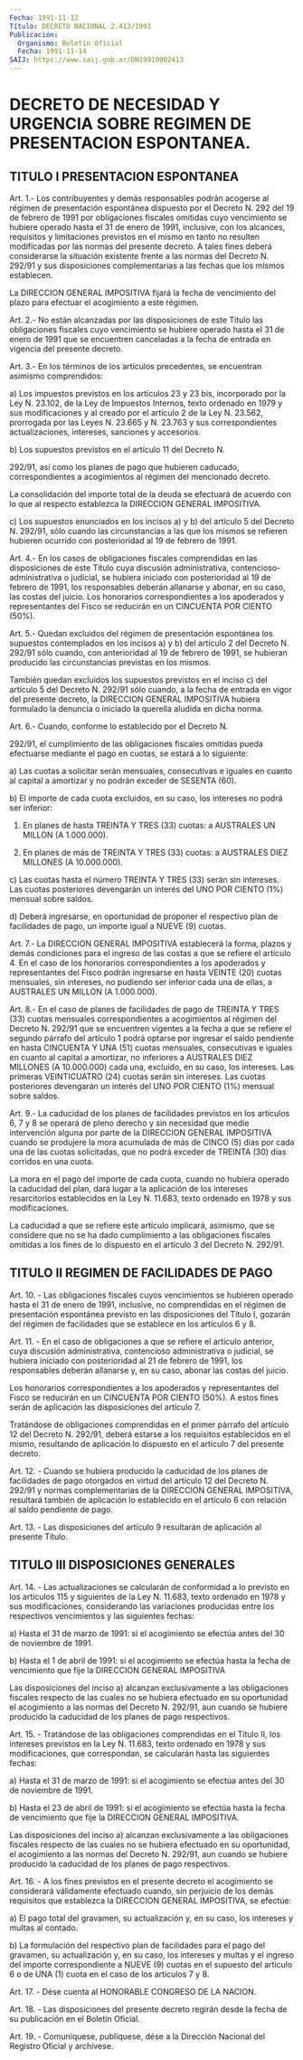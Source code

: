 ```yaml
---
Fecha: 1991-11-12
Título: DECRETO NACIONAL 2.413/1991
Publicación:
  Organismo: Boletín Oficial
  Fecha: 1991-11-14
SAIJ: https://www.saij.gob.ar/DN19910002413
---
```

# DECRETO DE NECESIDAD Y URGENCIA SOBRE REGIMEN DE PRESENTACION ESPONTANEA.

## TITULO I PRESENTACION ESPONTANEA

<a id="1"></a>
Art.  1.-  Los  contribuyentes  y  demás  responsables  podrán acogerse    al régimen de presentación espontánea dispuesto por  el Decreto N. 292 del  19 de febrero de 1991 por obligaciones fiscales omitidas cuyo vencimiento  se  hubiere operado hasta el 31 de enero de  1991, inclusive, con los alcances,  requisitos  y  limitaciones previstos  en  el  mismo  en  tanto no resulten modificadas por las normas del presente decreto. A  tales  fines deberá considerarse la situación existente frente a las normas del Decreto N. 292/91 y sus disposiciones  complementarias  a  las  fechas    que   los  mismos establecen.

La  DIRECCION  GENERAL  IMPOSITIVA  fijará la fecha de vencimiento del plazo para efectuar el acogimiento a este régimen.

<a id="2"></a>
Art.  2.-  No  están  alcanzadas por las disposiciones de este Título  las  obligaciones  fiscales  cuyo  vencimiento  se  hubiere operado hasta el 31 de enero  de  1991 que se encuentren canceladas a la fecha de entrada en vigencia del presente decreto.

<a id="3"></a>
Art.  3.-  En  los  términos  de los artículos precedentes, se encuentran asimismo comprendidos:

a)  Los  impuestos  previstos  en  los  artículos  23  y  23  bis, incorporado por la Ley N. 23.102, de la Ley  de Impuestos Internos, texto  ordenado  en 1979 y sus modificaciones y al  creado  por  el artículo 2 de la Ley  N. 23.562, prorrogada por las Leyes N. 23.665 y N. 23.763 y  sus  correspondientes    actualizaciones,   intereses, sanciones y accesorios.

b)  Los  supuestos  previstos  en  el  artículo 11 del Decreto  N.

292/91,  así  como  los  planes  de  pago  que  hubieren  caducado, correspondientes  a acogimientos al régimen del mencionado decreto.

La consolidación del  importe  total  de  la  deuda se efectuará de acuerdo  con  lo  que  al respecto establezca la DIRECCION  GENERAL IMPOSITIVA.

c) Los supuestos enunciados  en los incisos a) y b) del artículo 5 del Decreto N. 292/91, sólo cuando  las circunstancias a las que los mismos se refieren hubieren ocurrido  con  posterioridad  al  19 de febrero de 1991.

<a id="4"></a>
Art. 4.- En los casos de obligaciones fiscales comprendidas en las disposiciones  de  este  Título  cuya discusión administrativa, contencioso-administrativa  o judicial,  se  hubiera  iniciado  con posterioridad al 19 de febrero  de  1991,  los responsables deberán allanarse  y  abonar,  en  su  caso,  las  costas del  juicio.  Los honorarios correspondientes a los apoderados  y  representantes del Fisco se reducirán en un CINCUENTA POR CIENTO (50%).

<a id="5"></a>
Art.  5.-  Quedan  excluidos  del  régimen  de  presentación espontánea  los  supuestos  contemplados en los incisos a) y b) del artículo 2 del Decreto N. 292/91 sólo  cuando,  con anterioridad al 19  de  febrero  de 1991, se hubieran producido las  circunstancias previstas en los mismos.

También quedan excluidos  los  supuestos previstos en el inciso c) del artículo 5 del Decreto N. 292/91 sólo  cuando,  a  la  fecha de entrada  en  vigor  del  presente  decreto,  la  DIRECCION  GENERAL IMPOSITIVA  hubiera  formulado  la  denuncia o iniciado la querella aludida en dicha norma.

<a id="6"></a>
Art.  6.-  Cuando,  conforme  lo  establecido por el Decreto N.

292/91,  el  cumplimiento  de  las obligaciones  fiscales  omitidas pueda  efectuarse  mediante el pago  en  cuotas,  se  estará  a  lo siguiente:

a) Las cuotas a solicitar  serán mensuales, consecutivas e iguales en cuanto al capital a amortizar  y  no  podrán  exceder de SESENTA (60).

b) El importe de cada cuota excluidos, en su caso,  los  intereses no podrá ser inferior:

1.  En planes de hasta TREINTA Y TRES (33) cuotas: a AUSTRALES  UN MILLON (A 1.000.000).

2. En  planes  de  más  de TREINTA Y TRES (33) cuotas: a AUSTRALES DIEZ MILLONES (A 10.000.000).

c)  Las cuotas hasta el número  TREINTA  Y  TRES  (33)  serán  sin intereses.  Las  cuotas  posteriores  devengarán un interés del UNO POR CIENTO (1%) mensual sobre saldos.

d)  Deberá ingresarse, en oportunidad de  proponer  el  respectivo plan de  facilidades  de pago, un importe igual a NUEVE (9) cuotas.

<a id="7"></a>
Art. 7.- La DIRECCION GENERAL IMPOSITIVA establecerá la forma, plazos  y  demás condiciones para el ingreso de las costas a que se refiere el artículo 4. En el caso de los honorarios correspondientes  a  los  apoderados  y  representantes  del  Fisco podrán  ingresarse  en  hasta  VEINTE  (20)  cuotas  mensuales, sin intereses, no pudiendo ser inferior cada una de ellas,  a AUSTRALES UN MILLON (A 1.000.000).

<a id="8"></a>
Art. 8.- En el caso de planes de facilidades de pago de TREINTA Y TRES  (33)  cuotas  mensuales  correspondientes a acogimientos al régimen del Decreto N. 292/91 que se encuentren vigentes a la fecha a que se refiere el segundo párrafo del  artículo  1  podrá optarse por  ingresar  el  saldo  pendiente  en hasta CINCUENTA Y UNA  (51) cuotas mensuales, consecutivas e iguales  en  cuanto  al  capital a amortizar,  no  inferiores a AUSTRALES DIEZ MILLONES (A 10.000.000) cada  una, excluido,  en  su  caso,  los  intereses.  Las  primeras VEINTICUATRO    (24)    cuotas  serán  sin  intereses.  Las  cuotas posteriores devengarán un  interés del UNO POR CIENTO (1%) mensual sobre saldos.

<a id="9"></a>
Art. 9.- La caducidad de los planes de facilidades previstos en los  artículos 6, 7 y 8 se operará de pleno derecho y sin necesidad que medie  intervención  alguna  por  parte de la DIRECCION GENERAL IMPOSITIVA cuando se produjere la mora  acumulada  de  más de CINCO (5)  días  por  cada  una  de las cuotas solicitadas, que no  podrá exceder de TREINTA (30) días corridos en una cuota.

La mora en el pago del importe  de  cada  cuota, cuando no hubiera operado la caducidad del plan, dará lugar a  la  aplicación  de los intereses  resarcitorios  establecidos  en la  Ley N. 11.683, texto ordenado en 1978 y sus modificaciones.

La  caducidad a que se refiere este artículo implicará,  asimismo, que se  considere que no se ha dado cumplimiento a las obligaciones fiscales  omitidas a los fines de lo dispuesto en el artículo 3 del Decreto N. 292/91.

## TITULO II REGIMEN DE FACILIDADES DE PAGO

<a id="10"></a>
Art.  10.  -  Las  obligaciones fiscales cuyos vencimientos se hubieren operado hasta el  31  de  enero  de  1991,  inclusive,  no comprendidas  en  el régimen de presentación espontánea previsto en las disposiciones del  Título I, gozarán del régimen de facilidades que se establece en los artículos 6 y 8.

<a id="11"></a>
Art.  11.  -  En  el  caso de obligaciones a que se refiere el artículo  anterior,  cuya  discusión   administrativa,  contencioso administrativa  o judicial, se hubiera iniciado  con  posterioridad al 21 de febrero  de 1991, los responsables deberán allanarse y, en su caso, abonar las costas del juicio.

Los honorarios correspondientes  a los apoderados y representantes del Fisco se reducirán en un CINCUENTA  POR  CIENTO (50%). A estos fines  serán  de aplicación las disposiciones del  artículo  7.

Tratándose de  obligaciones  comprendidas en el primer párrafo del artículo 12 del Decreto N. 292/91,  deberá  estarse a los requisitos establecidos en el mismo, resultando de aplicación  lo dispuesto en el artículo 7 del presente decreto.

<a id="12"></a>
Art.  12.  -  Cuando  se hubiera producido la caducidad de los planes de facilidades de pago  otorgados  en virtud del artículo 12 del  Decreto N. 292/91  y normas complementarias  de  la  DIRECCION GENERAL IMPOSITIVA, resultará  también de aplicación lo establecido en  el  artículo  6  con  relación  al  saldo  pendiente  de  pago.

<a id="13"></a>
Art.  13.  -  Las  disposiciones  del artículo 9 resultarán de aplicación al presente Título.

## TITULO III DISPOSICIONES GENERALES

<a id="14"></a>
Art.  14. - Las actualizaciones se calcularán de conformidad a lo previsto  en  los artículos 115 y siguientes de la Ley N. 11.683, texto ordenado en  1978  y  sus  modificaciones,  considerando  las variaciones  producidas  entre  los  respectivos vencimientos y las siguientes fechas:

a)  Hasta  el 31 de marzo de 1991: si el  acogimiento  se  efectúa antes del 30 de noviembre de 1991.

b) Hasta el  1  de  abril  de  1991:  si el acogimiento se efectúa hasta  la  fecha  de  vencimiento  que  fije la  DIRECCION  GENERAL IMPOSITIVA

Las  disposiciones  del  inciso a) alcanzan  exclusivamente  a  las obligaciones  fiscales  respecto   de  las  cuales  no  se  hubiera efectuado  en  su  oportunidad  el acogimiento  a  las  normas  del Decreto N. 292/91, aun cuando se hubiere  producido  la caducidad de los planes de pago respectivos.

<a id="15"></a>
Art.  15.  - Tratándose de las obligaciones comprendidas en el Título  II, los intereses  previstos  en  la  Ley  N. 11.683, texto ordenado  en  1978  y  sus  modificaciones,  que  correspondan,  se calcularán hasta las siguientes fechas:

a)  Hasta  el  31  de  marzo de 1991: si el acogimiento se efectúa antes del 30 de noviembre de 1991.

b) Hasta el 23 de abril  de  1991:  si  el  acogimiento se efectúa hasta  la  fecha  de  vencimiento  que  fije  la DIRECCION  GENERAL IMPOSITIVA.

Las  disposiciones  del  inciso a) alcanzan exclusivamente  a  las obligaciones  fiscales  respecto   de  las  cuales  no  se  hubiera efectuado  en  su  oportunidad, el acogimiento  a  las  normas  del Decreto N. 292/91, aun  cuando  se hubiere producido la caducidad de los planes de pago respectivos.

<a id="16"></a>
Art.  16.  -  A  los fines previstos en el presente decreto el acogimiento  se  considerará   válidamente  efectuado  cuando,  sin perjuicio  de  los demás requisitos  que  establezca  la  DIRECCION GENERAL IMPOSITIVA, se efectúe:

a) El pago total  del  gravamen,  su  actualización y, en su caso, los intereses y multas al contado.

b) La formulación del respectivo plan de  facilidades para el pago del  gravamen,  su  actualización y, en su caso,  los  intereses  y multas y el ingreso del  importe correspondiente a NUEVE (9) cuotas en el supuesto del artículo  6 o de UNA (1) cuota en el caso de los artículos 7 y 8.

<a id="17"></a>
Art.  17.  -  Dése  cuenta al HONORABLE CONGRESO DE LA NACION.

<a id="18"></a>
Art. 18. - Las disposiciones del presente decreto regirán desde la fecha de su publicación en el Boletín Oficial.

<a id="19"></a>
Art.  19.  -  Comuníquese,  publíquese,  dése  a  la Dirección Nacional del Registro Oficial y archívese.